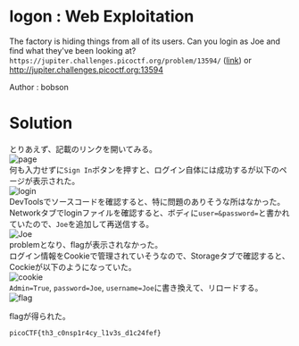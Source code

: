 # logon : Web Exploitation

The factory is hiding things from all of its users. Can you login as Joe and find what they've been looking at? `https://jupiter.challenges.picoctf.org/problem/13594/` ([link](https://jupiter.challenges.picoctf.org/problem/13594/)) or http://jupiter.challenges.picoctf.org:13594

Author : bobson

# Solution

とりあえず、記載のリンクを開いてみる。  
![page](image/image1.png)  
何も入力せずに`Sign In`ボタンを押すと、ログイン自体には成功するが以下のページが表示された。  
![login](image/image2.png)  
DevToolsでソースコードを確認すると、特に問題のありそうな所はなかった。  
Networkタブでloginファイルを確認すると、ボディに`user=&password=`と書かれていたので、`Joe`を追加して再送信する。  
![Joe](image/image3.png)  
problemとなり、flagが表示されなかった。  
ログイン情報をCookieで管理されていそうなので、Storageタブで確認すると、Cockieが以下のようになっていた。  
![cookie](image/image4.png)  
`Admin=True`, `password=Joe`, `username=Joe`に書き換えて、リロードする。  
![flag](image/image5.png)

flagが得られた。

`picoCTF{th3_c0nsp1r4cy_l1v3s_d1c24fef}`
